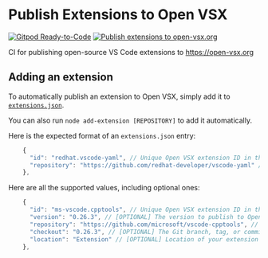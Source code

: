 # Publish Extensions to Open VSX

[![Gitpod Ready-to-Code](https://img.shields.io/badge/Gitpod-ready--to--code-blue?logo=gitpod)](https://gitpod.io/#https://github.com/open-vsx/publish-extensions)
[![Publish extensions to open-vsx.org](https://github.com/open-vsx/publish-extensions/workflows/Publish%20extensions%20to%20open-vsx.org/badge.svg)](https://github.com/open-vsx/publish-extensions/actions?query=workflow%3A%22Publish+extensions+to+open-vsx.org%22)

CI for publishing open-source VS Code extensions to https://open-vsx.org

## Adding an extension

To automatically publish an extension to Open VSX, simply add it to [`extensions.json`](./extensions.json).

You can also run `node add-extension [REPOSITORY]` to add it automatically.

Here is the expected format of an `extensions.json` entry:

```js
    {
      "id": "redhat.vscode-yaml", // Unique Open VSX extension ID in the form "<namespace>.<name>"
      "repository": "https://github.com/redhat-developer/vscode-yaml" // Repository URL to clone and publish from
    },
```

Here are all the supported values, including optional ones:

```js
    {
      "id": "ms-vscode.cpptools", // Unique Open VSX extension ID in the form "<namespace>.<name>"
      "version": "0.26.3", // [OPTIONAL] The version to publish to Open VSX (defaults to the "version" in your package.json)
      "repository": "https://github.com/microsoft/vscode-cpptools", // Repository URL to clone and publish from
      "checkout": "0.26.3", // [OPTIONAL] The Git branch, tag, or commit to check out before publishing (defaults to the default Git branch in the repository)
      "location": "Extension" // [OPTIONAL] Location of your extension's package.json in the repository (defaults to ".")
    },
```
